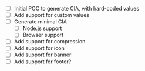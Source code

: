 - [ ] Initial POC to generate CIA, with hard-coded values
- [ ] Add support for custom values
- [ ] Generate minimal CIA
  - [ ] Node.js support
  - [ ] Browser support
- [ ] Add support for compression
- [ ] Add support for icon
- [ ] Add support for banner
- [ ] Add support for footer?
